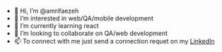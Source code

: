 - 👋 Hi, I’m @amrifaezeh
- 👀 I’m interested in web/QA/mobile development
- 🌱 I’m currently learning react
- 💞️ I’m looking to collaborate on QA/web development
- 📫 To connect with me just send a connection requet on my [LinkedIn](https://www.linkedin.com/in/amrifaezeh/)

<!---
amrifaezeh/amrifaezeh is a ✨ special ✨ repository because its `README.md` (this file) appears on your GitHub profile.
You can click the Preview link to take a look at your changes.
--->
